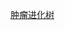 

[肿瘤进化树](http://htmlpreview.github.io/?https://github.com/sunhuaibo/R/blob/master/leaning/%E8%82%BF%E7%98%A4%E8%BF%9B%E5%8C%96%E6%A0%91.html)
